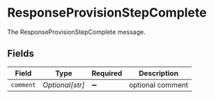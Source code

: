 # ResponseProvisionStepComplete

The ResponseProvisionStepComplete message.


## Fields

| Field              | Type               | Required           | Description        |
| ------------------ | ------------------ | ------------------ | ------------------ |
| `comment`          | *Optional[str]*    | :heavy_minus_sign: | optional comment   |